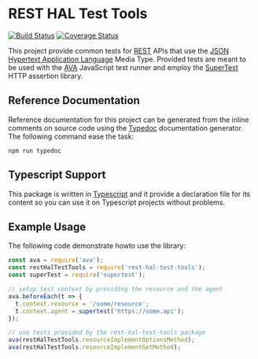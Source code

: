 # REST HAL Test Tools
[![Build Status](https://travis-ci.org/zephyrec/rest-hal-test-tools.svg?branch=master)](https://travis-ci.org/zephyrec/rest-hal-test-tools)
[![Coverage Status](https://coveralls.io/repos/github/zephyrec/rest-hal-test-tools/badge.svg?branch=master)](https://coveralls.io/github/zephyrec/rest-hal-test-tools?branch=master)

This project provide common tests for [REST][rest] APIs that use the
[JSON Hypertext Application Language][hal] Media Type. Provided tests
are meant to be used with the [AVA][ava] JavaScript test runner and
employ the [SuperTest][supertest] HTTP assertion library.

## Reference Documentation
Reference documentation for this project can be generated from the
inline comments on source code using the [Typedoc][typedoc]
documentation generator. The following command ease the task:

    npm run typedoc

## Typescript Support
This package is written in [Typescript][typescript] and it provide a
declaration file for its content so you can use it on Typescript
projects without problems.

## Example Usage
The following code demonstrate howto use the library:

```javascript
const ava = require('ava');
const restHalTestTools = require('rest-hal-test-tools');
const superTest = require('supertest');

// setup test context by providing the resource and the agent
ava.beforeEach(t => {
  t.context.resource = '/some/resource';
  t.context.agent = supertest('https://some.api');
});

// use tests provided by the rest-hal-test-tools package
ava(restHalTestTools.resourceImplementOptionsMethod);
ava(restHalTestTools.resourceImplementGetMethod);
```


[ava]: https://github.com/avajs
[hal]: https://tools.ietf.org/html/draft-kelly-json-hal-08
[rest]: https://en.wikipedia.org/wiki/Representational_state_transfer
[supertest]: https://github.com/visionmedia/supertest
[typedoc]: http://typedoc.org/
[typescript]: https://www.typescriptlang.org/
